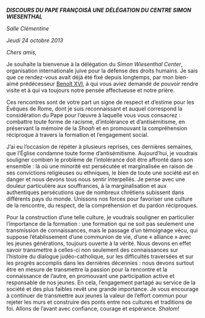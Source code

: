 ***DISCOURS DU PAPE FRANÇOIS******À UNE*** ***DÉLÉGATION DU CENTRE SIMON WIESENTHAL***

*Salle Clémentine*

*Jeudi 24 octobre 2013*

*Chers amis,*

Je souhaite la bienvenue à la délégation du *Simon Wiesenthal Center*, organisation internationale juive pour la défense des droits humains. Je sais que ce rendez-vous avait déjà été fixé depuis longtemps, par mon bien-aimé prédécesseur [Benoît XVI](http://www.vatican.va/holy_father/benedict_xvi/index_fr.htm), à qui vous aviez demandé de pouvoir rendre visite et à qui va toujours notre pensée affectueuse et notre prière.

Ces rencontres sont de votre part un signe de respect et d’estime pour les Évêques de Rome, dont je suis reconnaissant et auquel correspond la considération du Pape pour l’œuvre à laquelle vous vous consacrez : combattre toute forme de racisme, d’intolérance et d’antisémitisme, en préservant la mémoire de la *Shoah* et en promouvant la compréhension réciproque à travers la formation et l’engagement social.

J’ai eu l’occasion de répéter à plusieurs reprises, ces dernières semaines, que l’Église condamne toute forme d’antisémitisme. Aujourd’hui, je voudrais souligner combien le problème de l’intolérance doit être affronté dans son ensemble : là où une minorité est persécutée et marginalisée en raison de ses convictions religieuses ou ethniques, le bien de toute une société est en danger et nous devons tous nous sentir interpellés. Je pense avec une douleur particulière aux souffrances, à la marginalisation et aux authentiques persécutions que de nombreux chrétiens subissent dans différents pays du monde. Unissons nos forces pour favoriser une culture de la rencontre, du respect, de la compréhension et du pardon réciproques.

Pour la construction d’une telle culture, je voudrais souligner en particulier l’importance de la formation : une formation qui ne soit pas seulement une transmission de connaissances, mais le passage d’un témoignage vécu, qui suppose l’établissement d’une communion de vie, d’une « alliance » avec les jeunes générations, toujours ouverte à la vérité. Nous devons en effet savoir transmettre à celles-ci non seulement des connaissances sur l’histoire du dialogue judéo-catholique, sur les difficultés traversées et sur les progrès accomplis dans les dernières décennies : nous devons surtout être en mesure de transmettre la passion pour la rencontre et la connaissance de l’autre, en promouvant une participation active et responsable de nos jeunes. En cela, l’engagement partagé au service de la société et des plus faibles revêt une grande importance. Je vous encourage à continuer de transmettre aux jeunes la valeur de l’effort commun pour rejeter les murs et construire des ponts entre nos cultures et traditions de foi. Allons de l’avant avec confiance, courage et espérance. *Shalom*!